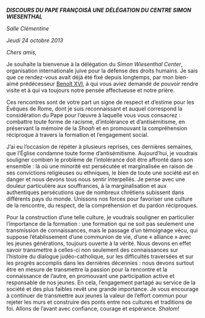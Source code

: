 ***DISCOURS DU PAPE FRANÇOIS******À UNE*** ***DÉLÉGATION DU CENTRE SIMON WIESENTHAL***

*Salle Clémentine*

*Jeudi 24 octobre 2013*

*Chers amis,*

Je souhaite la bienvenue à la délégation du *Simon Wiesenthal Center*, organisation internationale juive pour la défense des droits humains. Je sais que ce rendez-vous avait déjà été fixé depuis longtemps, par mon bien-aimé prédécesseur [Benoît XVI](http://www.vatican.va/holy_father/benedict_xvi/index_fr.htm), à qui vous aviez demandé de pouvoir rendre visite et à qui va toujours notre pensée affectueuse et notre prière.

Ces rencontres sont de votre part un signe de respect et d’estime pour les Évêques de Rome, dont je suis reconnaissant et auquel correspond la considération du Pape pour l’œuvre à laquelle vous vous consacrez : combattre toute forme de racisme, d’intolérance et d’antisémitisme, en préservant la mémoire de la *Shoah* et en promouvant la compréhension réciproque à travers la formation et l’engagement social.

J’ai eu l’occasion de répéter à plusieurs reprises, ces dernières semaines, que l’Église condamne toute forme d’antisémitisme. Aujourd’hui, je voudrais souligner combien le problème de l’intolérance doit être affronté dans son ensemble : là où une minorité est persécutée et marginalisée en raison de ses convictions religieuses ou ethniques, le bien de toute une société est en danger et nous devons tous nous sentir interpellés. Je pense avec une douleur particulière aux souffrances, à la marginalisation et aux authentiques persécutions que de nombreux chrétiens subissent dans différents pays du monde. Unissons nos forces pour favoriser une culture de la rencontre, du respect, de la compréhension et du pardon réciproques.

Pour la construction d’une telle culture, je voudrais souligner en particulier l’importance de la formation : une formation qui ne soit pas seulement une transmission de connaissances, mais le passage d’un témoignage vécu, qui suppose l’établissement d’une communion de vie, d’une « alliance » avec les jeunes générations, toujours ouverte à la vérité. Nous devons en effet savoir transmettre à celles-ci non seulement des connaissances sur l’histoire du dialogue judéo-catholique, sur les difficultés traversées et sur les progrès accomplis dans les dernières décennies : nous devons surtout être en mesure de transmettre la passion pour la rencontre et la connaissance de l’autre, en promouvant une participation active et responsable de nos jeunes. En cela, l’engagement partagé au service de la société et des plus faibles revêt une grande importance. Je vous encourage à continuer de transmettre aux jeunes la valeur de l’effort commun pour rejeter les murs et construire des ponts entre nos cultures et traditions de foi. Allons de l’avant avec confiance, courage et espérance. *Shalom*!